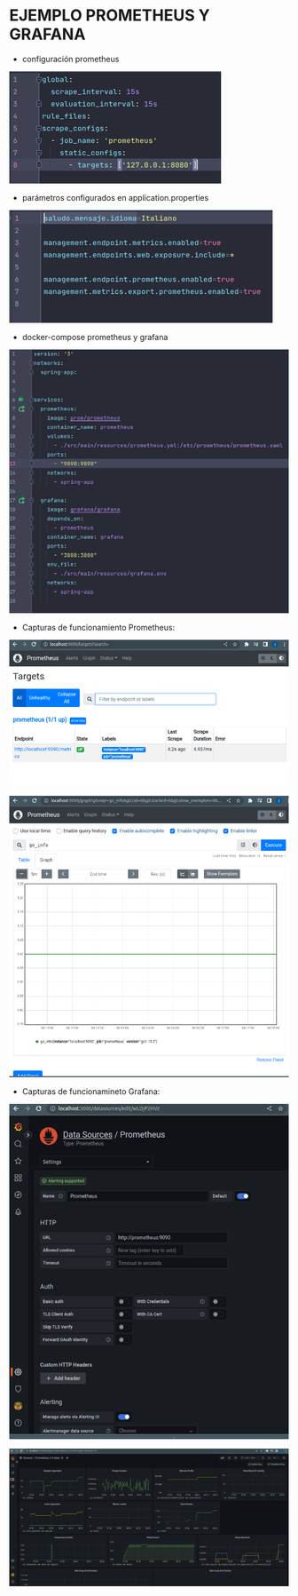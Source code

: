 # EJEMPLO PROMETHEUS Y GRAFANA

- configuración prometheus

![prometheus.yml](./images/1.png)

- parámetros configurados en application.properties

![application.properties](./images/2.png)

- docker-compose prometheus y grafana

![docker-compose.yml](./images/3.png)

- Capturas de funcionamiento Prometheus:

![](./images/4.png)

![](./images/5.png)


- Capturas de funcionamineto Grafana:


![](./images/6.png)

![](./images/7.png)